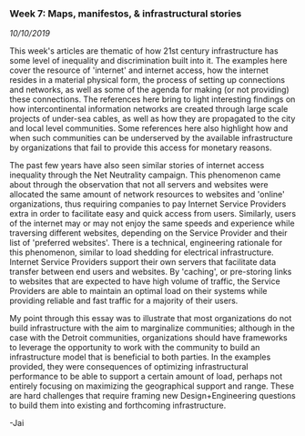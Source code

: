 ### Week 7: Maps, manifestos, & infrastructural stories
_10/10/2019_

This week's articles are thematic of how 21st century infrastructure has some level of inequality and discrimination built into it. The examples here cover the resource of 'internet' and internet access, how the internet resides in a material physical form, the process of setting up connections and networks, as well as some of the agenda for making (or not providing) these connections. The references here bring to light interesting findings on how intercontinental information networks are created through large scale projects of under-sea cables, as well as how they are propagated to the city and local level communities. Some references here also highlight how and when such communities can be underserved by the available infrastructure by organizations that fail to provide this access for monetary reasons.

The past few years have also seen similar stories of internet access inequality through the Net Neutrality campaign. This phenomenon came about through the observation that not all servers and websites were allocated the same amount of network resources to websites and 'online' organizations, thus requiring companies to pay Internet Service Providers extra in order to facilitate easy and quick access from users. Similarly, users of the internet may or may not enjoy the same speeds and experience while traversing different websites, depending on the Service Provider and their list of 'preferred websites'. There is a technical, engineering rationale for this phenomenon, similar to load shedding for electrical infrastructure. Internet Service Providers support their own servers that facilitate data transfer between end users and websites. By 'caching', or pre-storing links to websites that are expected to have high volume of traffic, the Service Providers are able to maintain an optimal load on their systems while providing reliable and fast traffic for a majority of their users.

My point through this essay was to illustrate that most organizations do not build infrastructure with the aim to marginalize communities; although in the case with the Detroit communities, organizations should have frameworks to leverage the opportunity to work with the community to build an infrastructure model that is beneficial to both parties. In the examples provided, they were consequences of optimizing infrastructural performance to be able to support a certain amount of load, perhaps not entirely focusing on maximizing the geographical support and range. These are hard challenges that require framing new Design+Engineering questions to build them into existing and forthcoming infrastructure.

\-Jai
